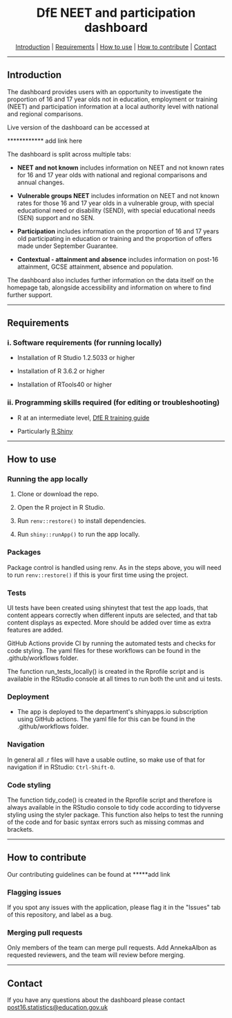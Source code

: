 <h1 align="center">
  <br>
DfE NEET and participation dashboard
  <br>
</h1>

<p align="center">
  <a href="#introduction">Introduction</a> |
  <a href="#requirements">Requirements</a> |
  <a href="#how-to-use">How to use</a> |
  <a href="#how-to-contribute">How to contribute</a> |
  <a href="#contact">Contact</a>
</p>

---

## Introduction 

The dashboard provides users with an opportunity to investigate the proportion of 16 and 17 year olds not in education, employment or training (NEET) and participation information at a local authority level with national and regional comparisons. 

Live version of the dashboard can be accessed at

************ add link here

The dashboard is split across multiple tabs:

- **NEET and not known** includes information on NEET and not known rates for 16 and 17 year olds with national and regional comparisons and annual changes.

- **Vulnerable groups NEET** includes information on NEET and not known rates for those 16 and 17 year olds in a vulnerable group, with special educational need or disability (SEND), with special educational needs (SEN) support and no SEN.

- **Participation** includes information on the proportion of 16 and 17 years old participating in education or training and the proportion of offers made under September Guarantee.

- **Contextual - attainment and absence** includes information on post-16 attainment, GCSE attainment, absence and population.

The dashboard also includes further information on the data itself on the homepage tab, alongside accessibility and information on where to find further support.



---

## Requirements

### i. Software requirements (for running locally)

- Installation of R Studio 1.2.5033 or higher

- Installation of R 3.6.2 or higher

- Installation of RTools40 or higher

### ii. Programming skills required (for editing or troubleshooting)

- R at an intermediate level, [DfE R training guide](https://dfe-analytical-services.github.io/r-training-course/)

- Particularly [R Shiny](https://shiny.rstudio.com/)

  
---

## How to use


### Running the app locally

1. Clone or download the repo. 

2. Open the R project in R Studio.

3. Run `renv::restore()` to install dependencies.

4. Run `shiny::runApp()` to run the app locally.


### Packages

Package control is handled using renv. As in the steps above, you will need to run `renv::restore()` if this is your first time using the project.

### Tests

UI tests have been created using shinytest that test the app loads, that content appears correctly when different inputs are selected, and that tab content displays as expected. More should be added over time as extra features are added.

GitHub Actions provide CI by running the automated tests and checks for code styling. The yaml files for these workflows can be found in the .github/workflows folder.

The function run_tests_locally() is created in the Rprofile script and is available in the RStudio console at all times to run both the unit and ui tests.

### Deployment

- The app is deployed to the department's shinyapps.io subscription using GitHub actions. The yaml file for this can be found in the .github/workflows folder.

### Navigation

In general all .r files will have a usable outline, so make use of that for navigation if in RStudio: `Ctrl-Shift-O`.

### Code styling 

The function tidy_code() is created in the Rprofile script and therefore is always available in the RStudio console to tidy code according to tidyverse styling using the styler package. This function also helps to test the running of the code and for basic syntax errors such as missing commas and brackets.


---

## How to contribute

Our contributing guidelines can be found at *****add link

### Flagging issues

If you spot any issues with the application, please flag it in the "Issues" tab of this repository, and label as a bug.

### Merging pull requests

Only members of the team can merge pull requests. Add AnnekaAlbon as requested reviewers, and the team will review before merging.

---

## Contact

If you have any questions about the dashboard please contact post16.statistics@education.gov.uk
